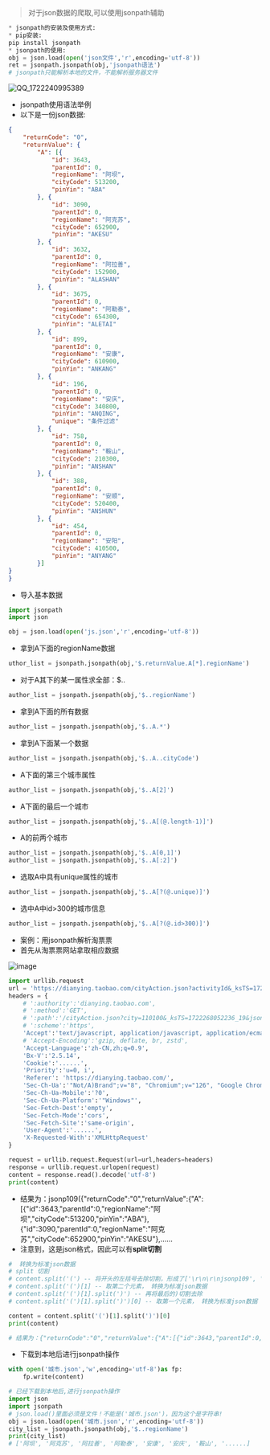 > 对于json数据的爬取,可以使用jsonpath辅助
```python
* jsonpath的安装及使用方式:
* pip安装:
pip install jsonpath
* jsonpath的使用:
obj = json.load(open('json文件','r',encoding='utf-8'))
ret = jsonpath.jsonpath(obj,'jsonpath语法')
# jsonpath只能解析本地的文件，不能解析服务器文件
```
![QQ_1722240995389](https://github.com/user-attachments/assets/5e22e2ff-bbd5-40c0-b043-cf1543f947f9)

* jsonpath使用语法举例
* 以下是一份json数据:
```JSON
{
	"returnCode": "0",
	"returnValue": {
		"A": [{
			"id": 3643,
			"parentId": 0,
			"regionName": "阿坝",
			"cityCode": 513200,
			"pinYin": "ABA"
		}, {
			"id": 3090,
			"parentId": 0,
			"regionName": "阿克苏",
			"cityCode": 652900,
			"pinYin": "AKESU"
		}, {
			"id": 3632,
			"parentId": 0,
			"regionName": "阿拉善",
			"cityCode": 152900,
			"pinYin": "ALASHAN"
		}, {
			"id": 3675,
			"parentId": 0,
			"regionName": "阿勒泰",
			"cityCode": 654300,
			"pinYin": "ALETAI"
		}, {
			"id": 899,
			"parentId": 0,
			"regionName": "安康",
			"cityCode": 610900,
			"pinYin": "ANKANG"
		}, {
			"id": 196,
			"parentId": 0,
			"regionName": "安庆",
			"cityCode": 340800,
			"pinYin": "ANQING",
			"unique": "条件过滤"
		}, {
			"id": 758,
			"parentId": 0,
			"regionName": "鞍山",
			"cityCode": 210300,
			"pinYin": "ANSHAN"
		}, {
			"id": 388,
			"parentId": 0,
			"regionName": "安顺",
			"cityCode": 520400,
			"pinYin": "ANSHUN"
		}, {
			"id": 454,
			"parentId": 0,
			"regionName": "安阳",
			"cityCode": 410500,
			"pinYin": "ANYANG"
		}]
}
}  
```
* 导入基本数据
```PYTHON
import jsonpath
import json

obj = json.load(open('js.json','r',encoding='utf-8'))
```

* 拿到A下面的regionName数据
```python
uthor_list = jsonpath.jsonpath(obj,'$.returnValue.A[*].regionName')
```
* 对于A其下的某一属性求全部：$..
```PYTHON
author_list = jsonpath.jsonpath(obj,'$..regionName')
```
* 拿到A下面的所有数据
```python
author_list = jsonpath.jsonpath(obj,'$..A.*')
```
* 拿到A下面某一个数据
```PYTHON
author_list = jsonpath.jsonpath(obj,'$..A..cityCode')
```
* A下面的第三个城市属性
```PYTHON
author_list = jsonpath.jsonpath(obj,'$..A[2]')
```
* A下面的最后一个城市
```python
author_list = jsonpath.jsonpath(obj,'$..A[(@.length-1)]')
```
* A的前两个城市
```PYTHON
author_list = jsonpath.jsonpath(obj,'$..A[0,1]')
author_list = jsonpath.jsonpath(obj,'$..A[:2]')
```
* 选取A中具有unique属性的城市
```python
author_list = jsonpath.jsonpath(obj,'$..A[?(@.unique)]')
```
* 选中A中id>300的城市信息
```PYTHON
author_list = jsonpath.jsonpath(obj,'$..A[?(@.id>300)]')
```

* 案例：用jsonpath解析淘票票
* 首先从淘票票网站拿取相应数据

![image](https://github.com/user-attachments/assets/9d85b362-440a-41ea-912e-7a69b7cc3be9)

```PYTHON
import urllib.request
url = 'https://dianying.taobao.com/cityAction.json?activityId&_ksTS=1722269482162_108&jsoncallback=jsonp109&action=cityAction&n_s=new&event_submit_doGetAllRegion=true'
headers = {
    # ':authority':'dianying.taobao.com',
    # ':method':'GET',
    # ':path':'/cityAction.json?city=110100&_ksTS=1722268052236_19&jsoncallback=jsonp20&action=cityAction&n_s=new&event_submit_doLocate=true',
    # ':scheme':'https',
    'Accept':'text/javascript, application/javascript, application/ecmascript, application/x-ecmascript, /; q=0.01',
    # 'Accept-Encoding':'gzip, deflate, br, zstd',
    'Accept-Language':'zh-CN,zh;q=0.9',
    'Bx-V':'2.5.14',
    'Cookie':'......',
    'Priority':'u=0, i',
    'Referer': 'https://dianying.taobao.com/',
    'Sec-Ch-Ua':'"Not/A)Brand";v="8", "Chromium";v="126", "Google Chrome";v="126"',
    'Sec-Ch-Ua-Mobile':'?0',
    'Sec-Ch-Ua-Platform':'"Windows"',
    'Sec-Fetch-Dest':'empty',
    'Sec-Fetch-Mode':'cors',
    'Sec-Fetch-Site':'same-origin',
    'User-Agent':'......',
    'X-Requested-With':'XMLHttpRequest'
}

request = urllib.request.Request(url=url,headers=headers)
response = urllib.request.urlopen(request)
content = response.read().decode('utf-8')
print(content)
```
* 结果为：jsonp109({"returnCode":"0","returnValue":{"A":[{"id":3643,"parentId":0,"regionName":"阿坝","cityCode":513200,"pinYin":"ABA"},{"id":3090,"parentId":0,"regionName":"阿克苏","cityCode":652900,"pinYin":"AKESU"},......
* 注意到，这是json格式，因此可以有**split切割**
```PYTHON
#  转换为标准json数据
# split 切割
# content.split('(') -- 将开头的左括号去除切割，形成了['\r\n\r\njsonp109', '{"returnCode":"0","returnValue":{"A":[{"id":3643,"parentId":0,"regionName":"阿坝","......
# content.split('(')[1] -- 取第二个元素， 转换为标准json数据
# content.split('(')[1].split(')') -- 再将最后的)切割去除
# content.split('(')[1].split(')')[0] -- 取第一个元素， 转换为标准json数据

content = content.split('(')[1].split(')')[0]
print(content)

# 结果为：{"returnCode":"0","returnValue":{"A":[{"id":3643,"parentId":0,"regionName":"阿坝",......
```

* 下载到本地后进行jsonpath操作
```PYTHON
with open('城市.json','w',encoding='utf-8')as fp:
    fp.write(content)

# 已经下载到本地后,进行jsonpath操作
import json
import jsonpath
# json.load()里面必须是文件！不能是('城市.json')，因为这个是字符串!
obj = json.load(open('城市.json','r',encoding='utf-8'))
city_list = jsonpath.jsonpath(obj,'$..regionName')
print(city_list)
# ['阿坝', '阿克苏', '阿拉善', '阿勒泰', '安康', '安庆', '鞍山', '......]
```
